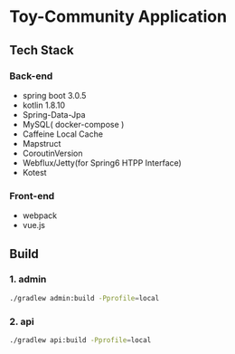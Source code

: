 # Toy-Community Application

## Tech Stack
### Back-end
- spring boot 3.0.5
- kotlin 1.8.10
- Spring-Data-Jpa
- MySQL( docker-compose )
- Caffeine Local Cache
- Mapstruct
- CoroutinVersion
- Webflux/Jetty(for Spring6 HTPP Interface)
- Kotest

### Front-end
 - webpack
 - vue.js

## Build

### 1. admin
``` sh
./gradlew admin:build -Pprofile=local
```

### 2. api
``` sh
./gradlew api:build -Pprofile=local
```

